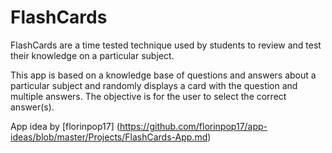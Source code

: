 # FlashCards
FlashCards are a time tested technique used by students to review and test their knowledge on a particular subject. 

This app is based on a knowledge base of questions and answers about a particular subject and randomly displays a card with the question and multiple answers. The objective is for the user to select the correct answer(s).

App idea by [florinpop17] (https://github.com/florinpop17/app-ideas/blob/master/Projects/FlashCards-App.md)